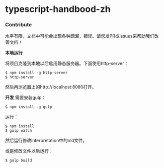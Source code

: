 # typescript-handbood-zh

### Contribute
水平有限，文档中可能会出现各种疏漏，错误。请您发PR或issues来帮助我们改善文档！

__本地运行__

将项目克隆到本地以后启用静态服务器。下面使用http-server：

```
$ npm install -g http-server
$ http-server
```
然后再浏览器上的http://localhost:8080打开。

__开发__
需要安装gulp：

```
$ npm install -g gulp
```

运行：

```
$ npm install
$ gulp watch
```

然后运行修改interpretation中的md文件。

或是修改文件以后运行：

```
$ gulp build
```
